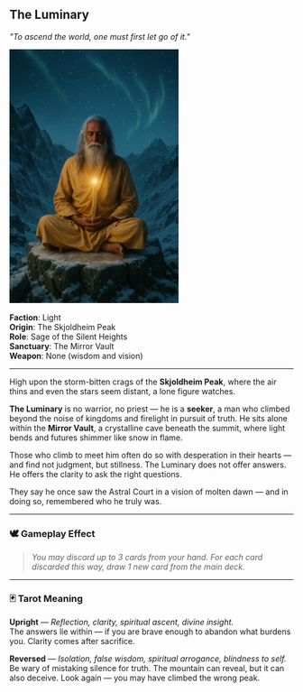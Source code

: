 ## The Luminary

*"To ascend the world, one must first let go of it."*

<img src="../resources/images/cards/characters/the-luminary.png" width="300px"/>

**Faction**: Light  
**Origin**: The Skjoldheim Peak  
**Role**: Sage of the Silent Heights  
**Sanctuary**: The Mirror Vault  
**Weapon**: None (wisdom and vision)

---

High upon the storm-bitten crags of the **Skjoldheim Peak**, where the air thins and even the stars seem distant, a lone figure watches.

**The Luminary** is no warrior, no priest — he is a **seeker**, a man who climbed beyond the noise of kingdoms and firelight in pursuit of truth. He sits alone within the **Mirror Vault**, a crystalline cave beneath the summit, where light bends and futures shimmer like snow in flame.

Those who climb to meet him often do so with desperation in their hearts — and find not judgment, but stillness. The Luminary does not offer answers. He offers the clarity to ask the right questions.

They say he once saw the Astral Court in a vision of molten dawn — and in doing so, remembered who he truly was.

---

### 🕊 Gameplay Effect

> *You may discard up to 3 cards from your hand. For each card discarded this way, draw 1 new card from the main deck.*

---

### 🃏 Tarot Meaning

**Upright** — *Reflection, clarity, spiritual ascent, divine insight.*  
The answers lie within — if you are brave enough to abandon what burdens you. Clarity comes after sacrifice.

**Reversed** — *Isolation, false wisdom, spiritual arrogance, blindness to self.*  
Be wary of mistaking silence for truth. The mountain can reveal, but it can also deceive. Look again — you may have climbed the wrong peak.
